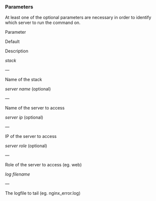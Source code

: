 ### Parameters

At least one of the optional parameters are necessary in order to identify which server to run the command on.



    

        

            
Parameter

            
Default

            
Description

        

    

    

        

            
_stack_

            
&mdash;

            
Name of the stack

        

        

            
_server name_ (optional)

            
&mdash;

            
Name of the server to access

        

        

            
_server ip_ (optional)

            
&mdash;

            
IP of the server to access

        

        

            
_server role_ (optional)

            
&mdash;

            
Role of the server to access (eg. web)

        

        

            
_log filename_

            
&mdash;

            
The logfile to tail (eg. nginx_error.log)

        
        
    





